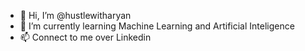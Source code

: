 - 👋 Hi, I’m @hustlewitharyan
- 🌱 I’m currently learning Machine Learning and Artificial Inteligence
- 📫 Connect to me over Linkedin
<!---
hustlewitharyan/hustlewitharyan is a ✨ special ✨ repository because its `README.md` (this file) appears on your GitHub profile.
You can click the Preview link to take a look at your changes.
--->
